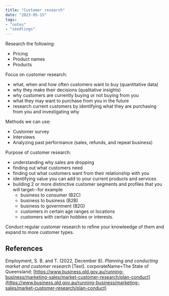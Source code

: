 ```yaml
---
title: "Customer research"
date: "2023-05-15"
tags:
- "notes"
- "seedlings"
---
```


Research the following:
- Pricing
- Product names
- Products

Focus on customer research:
- what, when and how often customers want to buy (quantitative data)
- why they make their decisions (qualitative insights)
- why customers are currently buying or not buying from you
- what they may want to purchase from you in the future
- research current customers by identifying what they are purchasing from you and investigating why

Methods we can use:
- Customer survey
- Interviews
- Analyzing past performance (sales, refunds, and repeat business)

Purpose of customer research:
- understanding why sales are dropping
- finding out what customers need
- finding out what customers want from their relationship with you
- identifying value you can add to your current products and services
- building 2 or more distinctive customer segments and profiles that you will target--for example
    - business to consumer (B2C)
    - business to business (B2B)
    - business to government (B2G)
    - customers in certain age ranges or locations
    - customers with certain hobbies or interests.

Conduct regular customer research to refine your knowleedge of them and expand to more customer types.

## References

Employment, S. B. and T. (2022, December 8). _Planning and conducting market and customer research_ [Text]. corporateName=The State of Queensland; [https://www.business.qld.gov.au/running-business/marketing-sales/market-customer-research/plan-conduct](https://www.business.qld.gov.au/running-business/marketing-sales/market-customer-research/plan-conduct)